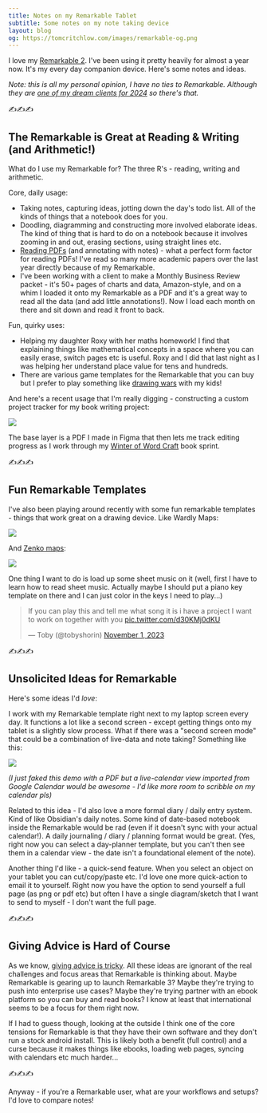 ```yaml
---
title: Notes on my Remarkable Tablet
subtitle: Some notes on my note taking device
layout: blog
og: https://tomcritchlow.com/images/remarkable-og.png
---
```


I love my [Remarkable 2](https://remarkable.com/store/remarkable-2). I've been using it pretty heavily for almost a year now. It's my every day companion device. Here's some notes and ideas.

*Note: this is all my personal opinion, I have no ties to Remarkable. Although they are [one of my dream clients for 2024](https://tomcritchlow.com/2024/01/18/dream-clients/) so there's that.*

✍️✍️✍️

## The Remarkable is Great at Reading & Writing (and Arithmetic!)

What do I use my Remarkable for? The three R's - reading, writing and arithmetic.

Core, daily usage:

* Taking notes, capturing ideas, jotting down the day's todo list. All of the kinds of things that a notebook does for you.
* Doodling, diagramming and constructing more involved elaborate ideas. The kind of thing that is hard to do on a notebook because it involves zooming in and out, erasing sections, using straight lines etc.
* [Reading PDFs](https://twitter.com/tomcritchlow/status/1754690464156946652) (and annotating with notes) - what a perfect form factor for reading PDFs! I've read so many more academic papers over the last year directly because of my Remarkable.
* I've been working with a client to make a Monthly Business Review packet - it's 50+ pages of charts and data, Amazon-style, and on a whim I loaded it onto my Remarkable as a PDF and it's a great way to read all the data (and add little annotations!). Now I load each month on there and sit down and read it front to back.

Fun, quirky uses:

* Helping my daughter Roxy with her maths homework! I find that explaining things like mathematical concepts in a space where you can easily erase, switch pages etc is useful. Roxy and I did that last night as I was helping her understand place value for tens and hundreds.
* There are various game templates for the Remarkable that you can buy but I prefer to play something like [drawing wars](https://athriftymom.com/pencil-wars-drawing-game/) with my kids!

And here's a recent usage that I'm really digging - constructing a custom project tracker for my book writing project:

![](/images/2024-02-09-11-09-19.png)

The base layer is a PDF I made in Figma that then lets me track editing progress as I work through my [Winter of Word Craft](https://buttondown.email/winterwordcraft) book sprint.

✍️✍️✍️

## Fun Remarkable Templates

I've also been playing around recently with some fun remarkable templates - things that work great on a drawing device. Like Wardly Maps:

![](/images/2024-02-09-11-17-56.png)

And [Zenko maps](https://smithery.com/2020/12/01/starting-with-zenko-mapping/):

![](/images/2024-02-09-11-18-19.png)

One thing I want to do is load up some sheet music on it (well, first I have to learn how to read sheet music. Actually maybe I should put a piano key template on there and I can just color in the keys I need to play...)

<blockquote class="twitter-tweet"><p lang="en" dir="ltr">If you can play this and tell me what song it is i have a project I want to work on together with you <a href="https://t.co/d30KMj0dKU">pic.twitter.com/d30KMj0dKU</a></p>&mdash; Toby (@tobyshorin) <a href="https://twitter.com/tobyshorin/status/1719857006608031884?ref_src=twsrc%5Etfw">November 1, 2023</a></blockquote> <script async src="https://platform.twitter.com/widgets.js" charset="utf-8"></script>

✍️✍️✍️

## Unsolicited Ideas for Remarkable

Here's some ideas I'd *love*:

I work with my Remarkable template right next to my laptop screen every day. It functions a lot like a second screen - except getting things onto my tablet is a slightly slow process. What if there was a "second screen mode" that could be a combination of live-data and note taking? Something like this:

![](/images/2024-02-09-11-13-02.png)

*(I just faked this demo with a PDF but a live-calendar view imported from Google Calendar would be awesome - I'd like more room to scribble on my calendar pls)*

Related to this idea - I'd also love a more formal diary / daily entry system. Kind of like Obsidian's daily notes. Some kind of date-based notebook inside the Remarkable would be rad (even if it doesn't sync with your actual calendar!). A daily journaling / diary / planning format would be great. (Yes, right now you can select a day-planner template, but you can't then see them in a calendar view - the date isn't a foundational element of the note).

Another thing I'd like - a quick-send feature. When you select an object on your tablet you can cut/copy/paste etc. I'd love one more quick-action to email it to yourself. Right now you have the option to send yourself a full page (as png or pdf etc) but often I have a single diagram/sketch that I want to send to myself - I don't want the full page.

✍️✍️✍️

## Giving Advice is Hard of Course

As we know, [giving advice is tricky](https://tomcritchlow.com/2024/01/23/advice/). All these ideas are ignorant of the real challenges and focus areas that Remarkable is thinking about. Maybe Remarkable is gearing up to launch Remarkable 3? Maybe they're trying to push into enterprise use cases? Maybe they're trying partner with an ebook platform so you can buy and read books? I know at least that international seems to be a focus for them right now.

If I had to guess though, looking at the outside I think one of the core tensions for Remarkable is that they have their own software and they don't run a stock android install. This is likely both a benefit (full control) and a curse because it makes things like ebooks, loading web pages, syncing with calendars etc much harder...

✍️✍️✍️

Anyway - if you're a Remarkable user, what are your workflows and setups? I'd love to compare notes!